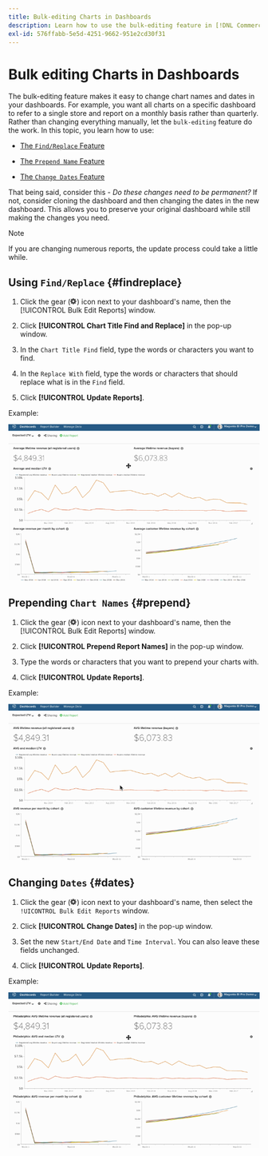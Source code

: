 ```yaml
---
title: Bulk-editing Charts in Dashboards
description: Learn how to use the bulk-editing feature in [!DNL Commerce Intelligence].
exl-id: 576ffabb-5e5d-4251-9662-951e2cd30f31
---
```

# Bulk editing Charts in Dashboards

The bulk-editing feature makes it easy to change chart names and dates in your dashboards. For example, you want all charts on a specific dashboard to refer to a single store and report on a monthly basis rather than quarterly. Rather than changing everything manually, let the `bulk-editing` feature do the work. In this topic, you learn how to use:

* [The `Find/Replace` Feature](#findreplace)

* [The `Prepend Name` Feature](#prepend)

* [The `Change Dates` Feature](#dates)

That being said, consider this - *Do these changes need to be permanent?* If not, consider cloning the dashboard and then changing the dates in the new dashboard. This allows you to preserve your original dashboard while still making the changes you need.

>[!NOTE]
>
>If you are changing numerous reports, the update process could take a little while.

## Using `Find/Replace` {#findreplace}

1. Click the gear (![](../../assets/gear-icon.png)) icon next to your dashboard's name, then the [!UICONTROL Bulk Edit Reports] window.

1. Click **[!UICONTROL Chart Title Find and Replace]** in the pop-up window.

1. In the `Chart Title Find` field, type the words or characters you want to find.

1. In the `Replace With` field, type the words or characters that should replace what is in the `Find` field.

1. Click **[!UICONTROL Update Reports]**.

Example:

![bulk edit](../../assets/bulk_edit.gif)

## Prepending `Chart Names` {#prepend}

1. Click the gear (![](../../assets/gear-icon.png)) icon next to your dashboard's name, then the [!UICONTROL Bulk Edit Reports] window.

1. Click **[!UICONTROL Prepend Report Names]** in the pop-up window.

1. Type the words or characters that you want to prepend your charts with.

1. Click **[!UICONTROL Update Reports]**.

Example:

![prepend](../../assets/prepend.gif)

## Changing `Dates` {#dates}

1. Click the gear (![](../../assets/gear-icon.png)) icon next to your dashboard's name, then select the `!UICONTROL Bulk Edit Reports` window.

1. Click **[!UICONTROL Change Dates]** in the pop-up window.

1. Set the new `Start/End Date` and `Time Interval`. You can also leave these fields unchanged.

1. Click **[!UICONTROL Update Reports]**.

Example:

![changing dates](../../assets/dates.gif)
